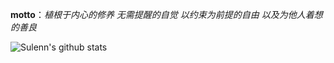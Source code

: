 **motto**：*植根于内心的修养 无需提醒的自觉 以约束为前提的自由 以及为他人着想的善良*

 

![Sulenn's github stats](https://github-readme-stats.vercel.app/api?username=sulenn&count_private=true&show_icons=true&theme=radical)